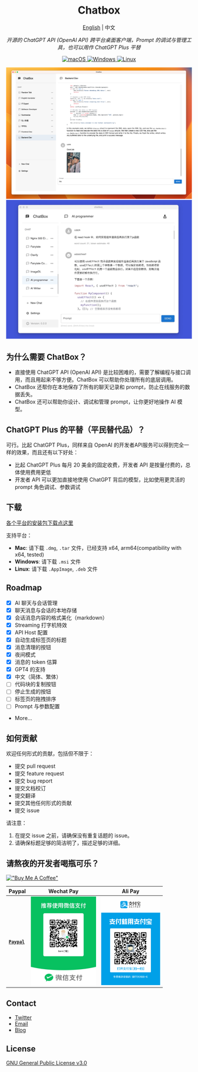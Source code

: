 <h1 align="center">Chatbox</h1>
<p align="center">
    <a href="./README.md">English</a> | 中文
</p>
<p align="center">
    <em>开源的 ChatGPT API (OpenAI API) 跨平台桌面客户端，Prompt 的调试与管理工具，也可以用作 ChatGPT Plus 平替</em>
</p>


<p align="center">
<a href="https://github.com/Bin-Huang/chatbox/releases" target="_blank">
<img alt="macOS" src="https://img.shields.io/badge/-macOS-black?style=flat-square&logo=apple&logoColor=white" />
</a>

<a href="https://github.com/Bin-Huang/chatbox/releases" target="_blank">
<img alt="Windows" src="https://img.shields.io/badge/-Windows-blue?style=flat-square&logo=windows&logoColor=white" />
</a>

<a href="https://github.com/Bin-Huang/chatbox/releases" target="_blank">
<img alt="Linux" src="https://img.shields.io/badge/-Linux-yellow?style=flat-square&logo=linux&logoColor=white" />
</a>

</p>

<!-- ![](./doc/demo.png) -->
![](./doc/demo2.png)
![](./doc/demo3.gif)

## 为什么需要 ChatBox？

- 直接使用 ChatGPT API (OpenAI API) 是比较困难的，需要了解编程与接口调用，而且用起来不够方便。ChatBox 可以帮助你处理所有的底层调用。
- ChatBox 还帮你在本地保存了所有的聊天记录和 prompt，防止在线服务的数据丢失。
- ChatBox 还可以帮助你设计、调试和管理 prompt，让你更好地操作 AI 模型。

## ChatGPT Plus 的平替（平民替代品）？

可行。比起 ChatGPT Plus，同样来自 OpenAI 的开发者API服务可以得到完全一样的效果，而且还有以下好处：

- 比起 ChatGPT Plus 每月 20 美金的固定收费，开发者 API 是按量付费的，总体使用费用更低
- 开发者 API 可以更加直接地使用 ChatGPT 背后的模型，比如使用更灵活的 prompt 角色调试、参数调试

## 下载

[各个平台的安装包下载点这里](https://github.com/Bin-Huang/chatbox/releases)

支持平台：

- **Mac**: 请下载 `.dmg`, `.tar` 文件，已经支持 x64, arm64(compatibility with x64, tested)
- **Windows**: 请下载 `.msi` 文件
- **Linux**: 请下载 `.AppImage`, `.deb` 文件

## Roadmap

- [x] AI 聊天与会话管理
- [x] 聊天消息与会话的本地存储
- [x] 会话消息内容的格式美化（markdown）
- [x] Streaming 打字机特效
- [x] API Host 配置
- [x] 自动生成标签页的标题
- [x] 消息清理的按钮
- [x] 夜间模式
- [x] 消息的 token 估算
- [x] GPT4 的支持
- [x] 中文（简体、繁体）
- [ ] 代码块的复制按钮
- [ ] 停止生成的按钮
- [ ] 标签页的拖拽排序
- [ ] Prompt 与参数配置
- More...

## 如何贡献

欢迎任何形式的贡献，包括但不限于：

- 提交 pull request
- 提交 feature request
- 提交 bug report
- 提交文档校订
- 提交翻译
- 提交其他任何形式的贡献
- 提交 issue

请注意：
1. 在提交 issue 之前，请确保没有重复话题的 issue。
2. 请确保标题足够的简洁明了，描述足够的详细。

## 请熬夜的开发者喝瓶可乐？

[!["Buy Me A Coffee"](https://www.buymeacoffee.com/assets/img/custom_images/orange_img.png)](https://buymeacoffee.com/benn)

| Paypal | Wechat Pay | Ali Pay |
| --- | --- | --- |
| [**`Paypal`**](https://www.paypal.me/tobennhuang) | <img src="./doc/wechat_pay.JPG" height="240" /> | <img src="./doc/ali_pay.PNG" height="240" /> |

## Contact

- [Twitter](https://twitter.com/benn_huang)
- [Email](mailto:tohuangbin@gmail.com)
- [Blog](https://bennhuang.com)

## License

[GNU General Public License v3.0](./LICENSE)

